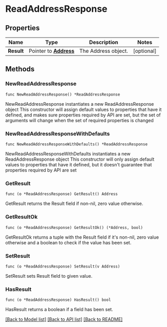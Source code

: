 # ReadAddressResponse

## Properties

Name | Type | Description | Notes
------------ | ------------- | ------------- | -------------
**Result** | Pointer to [**Address**](Address.md) | The Address object. | [optional] 

## Methods

### NewReadAddressResponse

`func NewReadAddressResponse() *ReadAddressResponse`

NewReadAddressResponse instantiates a new ReadAddressResponse object
This constructor will assign default values to properties that have it defined,
and makes sure properties required by API are set, but the set of arguments
will change when the set of required properties is changed

### NewReadAddressResponseWithDefaults

`func NewReadAddressResponseWithDefaults() *ReadAddressResponse`

NewReadAddressResponseWithDefaults instantiates a new ReadAddressResponse object
This constructor will only assign default values to properties that have it defined,
but it doesn't guarantee that properties required by API are set

### GetResult

`func (o *ReadAddressResponse) GetResult() Address`

GetResult returns the Result field if non-nil, zero value otherwise.

### GetResultOk

`func (o *ReadAddressResponse) GetResultOk() (*Address, bool)`

GetResultOk returns a tuple with the Result field if it's non-nil, zero value otherwise
and a boolean to check if the value has been set.

### SetResult

`func (o *ReadAddressResponse) SetResult(v Address)`

SetResult sets Result field to given value.

### HasResult

`func (o *ReadAddressResponse) HasResult() bool`

HasResult returns a boolean if a field has been set.


[[Back to Model list]](../README.md#documentation-for-models) [[Back to API list]](../README.md#documentation-for-api-endpoints) [[Back to README]](../README.md)


